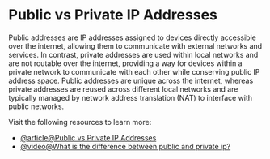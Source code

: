 # Public vs Private IP Addresses

Public addresses are IP addresses assigned to devices directly accessible over the internet, allowing them to communicate with external networks and services. In contrast, private addresses are used within local networks and are not routable over the internet, providing a way for devices within a private network to communicate with each other while conserving public IP address space. Public addresses are unique across the internet, whereas private addresses are reused across different local networks and are typically managed by network address translation (NAT) to interface with public networks.

Visit the following resources to learn more:

- [@article@Public vs Private IP Addresses](https://www.avast.com/c-ip-address-public-vs-private)
- [@video@What is the difference between public and private ip?](https://www.youtube.com/watch?v=R6Czae6Iow4&t=1s)